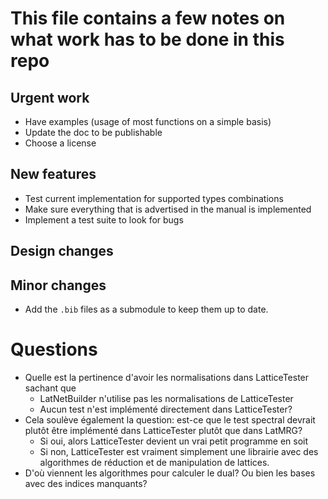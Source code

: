 # This file contains a few notes on what work has to be done in this repo

## Urgent work
- Have examples (usage of most functions on a simple basis)
- Update the doc to be publishable
- Choose a license

## New features
- Test current implementation for supported types combinations
- Make sure everything that is advertised in the manual is implemented
- Implement a test suite to look for bugs

## Design changes

## Minor changes
- Add the `.bib` files as a submodule to keep them up to date.

# Questions
- Quelle est la pertinence d'avoir les normalisations dans LatticeTester sachant
que
  - LatNetBuilder n'utilise pas les normalisations de LatticeTester
  - Aucun test n'est implémenté directement dans LatticeTester?
- Cela soulève également la question: est-ce que le test spectral devrait plutôt
être implémenté dans LatticeTester plutôt que dans LatMRG?
  - Si oui, alors LatticeTester devient un vrai petit programme en soit
  - Si non, LatticeTester est vraiment simplement une librairie avec des
  algorithmes de réduction et de manipulation de lattices.
- D'où viennent les algorithmes pour calculer le dual? Ou bien les bases avec
des indices manquants?
